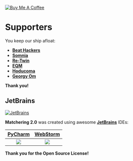 [![Buy Me A Coffee](https://www.buymeacoffee.com/assets/img/custom_images/orange_img.png)](https://www.buymeacoffee.com/sergree)

# Supporters

You keep our ship afloat:

- **[Beat Hackers](https://soundcloud.com/beat-hackers)**
- **[Somnia](https://soundcloud.com/somnia)**
- **[Re-Twin](https://soundcloud.com/re-twin/)**
- **[EQM](https://soundcloud.com/endque)**
- **[Hoducoma](https://soundcloud.com/hoducoma)**
- **[Georgy Om](https://soundcloud.com/georgy-om)**

**Thank you!**

## JetBrains

[![JetBrains](https://raw.githubusercontent.com/sergree/matchering/master/images/JetBrains.png)](https://www.jetbrains.com)

**Matchering 2.0** was created using awesome **[JetBrains]** IDEs:

[PyCharm] | [WebStorm]
:-------------------------:|:-------------------------:
[![](https://raw.githubusercontent.com/sergree/matchering/master/images/PyCharm.png)][PyCharm] | [![](https://raw.githubusercontent.com/sergree/matchering/master/images/WebStorm.png)][WebStorm]

**Thank you for the Open Source License!**

[JetBrains]: https://www.jetbrains.com
[PyCharm]: https://www.jetbrains.com/pycharm/
[WebStorm]: https://www.jetbrains.com/webstorm/
